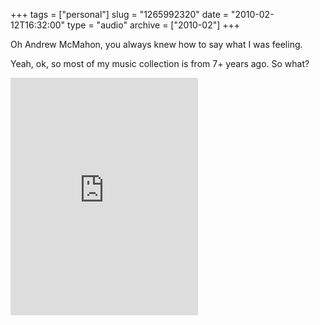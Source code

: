 +++
tags = ["personal"]
slug = "1265992320"
date = "2010-02-12T16:32:00"
type = "audio"
archive = ["2010-02"]
+++

Oh Andrew McMahon, you always knew how to say what I was feeling.

Yeah, ok, so most of my music collection is from 7+ years ago. So
what?

<iframe src="https://embed.spotify.com/?uri=spotify%3Atrack%3A4fLlYczGZMDv4bQIxZGud2" width="300" height="380" frameborder="0" allowtransparency="true"></iframe>
